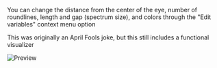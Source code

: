 You can change the distance from the center of the eye, number of roundlines, length and gap (spectrum size), and colors through the "Edit variables" context menu option

This was originally an April Fools joke, but this still includes a functional visualizer

![Preview](http://orig00.deviantart.net/6862/f/2015/092/c/2/discombobulator_9000__music_visualizer__rainmeter__by_alatsombath-d8nylch.gif)
